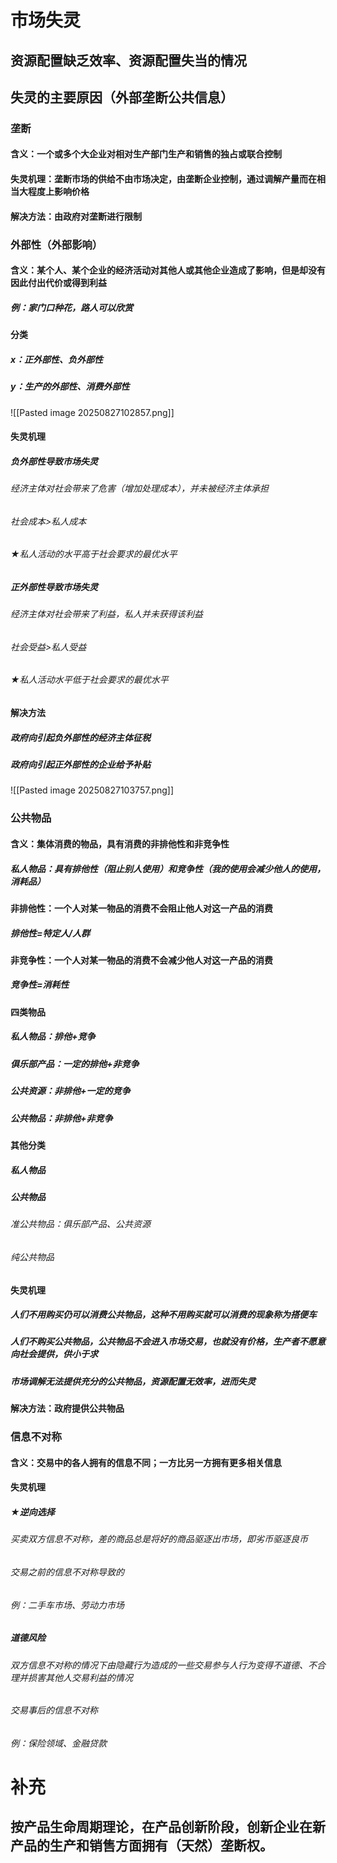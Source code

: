 # 市场失灵
## 资源配置缺乏效率、资源配置失当的情况
## 失灵的主要原因（外部垄断公共信息）
### 垄断
#### 含义：一个或多个大企业对相对生产部门生产和销售的独占或联合控制
#### 失灵机理：垄断市场的供给不由市场决定，由垄断企业控制，通过调解产量而在相当大程度上影响价格
#### 解决方法：由政府对垄断进行限制
### 外部性（外部影响）
#### 含义：某个人、某个企业的经济活动对其他人或其他企业造成了影响，但是却没有因此付出代价或得到利益
##### 例：家门口种花，路人可以欣赏
#### 分类
##### x：正外部性、负外部性
##### y：生产的外部性、消费外部性
![[Pasted image 20250827102857.png]]
#### 失灵机理
##### 负外部性导致市场失灵
###### 经济主体对社会带来了危害（增加处理成本），并未被经济主体承担
###### 社会成本>私人成本
###### ★私人活动的水平高于社会要求的最优水平
##### 正外部性导致市场失灵
###### 经济主体对社会带来了利益，私人并未获得该利益
###### 社会受益>私人受益
###### ★私人活动水平低于社会要求的最优水平
#### 解决方法
##### 政府向引起负外部性的经济主体征税
##### 政府向引起正外部性的企业给予补贴
![[Pasted image 20250827103757.png]]
### 公共物品
#### 含义：集体消费的物品，具有消费的非排他性和非竞争性
##### 私人物品：具有排他性（阻止别人使用）和竞争性（我的使用会减少他人的使用，消耗品）
#### 非排他性：一个人对某一物品的消费不会阻止他人对这一产品的消费
##### 排他性=特定人/人群
#### 非竞争性：一个人对某一物品的消费不会减少他人对这一产品的消费
##### 竞争性=消耗性
#### 四类物品
##### 私人物品：排他+竞争
##### 俱乐部产品：一定的排他+非竞争
##### 公共资源：非排他+一定的竞争
##### 公共物品：非排他+非竞争
#### 其他分类
##### 私人物品
##### 公共物品
###### 准公共物品：俱乐部产品、公共资源
###### 纯公共物品
#### 失灵机理
##### 人们不用购买仍可以消费公共物品，这种不用购买就可以消费的现象称为搭便车
##### 人们不购买公共物品，公共物品不会进入市场交易，也就没有价格，生产者不愿意向社会提供，供小于求
##### 市场调解无法提供充分的公共物品，资源配置无效率，进而失灵
#### 解决方法：政府提供公共物品
### 信息不对称
#### 含义：交易中的各人拥有的信息不同；一方比另一方拥有更多相关信息
#### 失灵机理
##### ★逆向选择
###### 买卖双方信息不对称，差的商品总是将好的商品驱逐出市场，即劣币驱逐良币
###### 交易之前的信息不对称导致的
###### 例：二手车市场、劳动力市场
##### 道德风险
###### 双方信息不对称的情况下由隐藏行为造成的一些交易参与人行为变得不道德、不合理并损害其他人交易利益的情况
###### 交易事后的信息不对称
###### 例：保险领域、金融贷款

# 补充
## 按产品生命周期理论，在产品创新阶段，创新企业在新产品的生产和销售方面拥有（天然）垄断权。